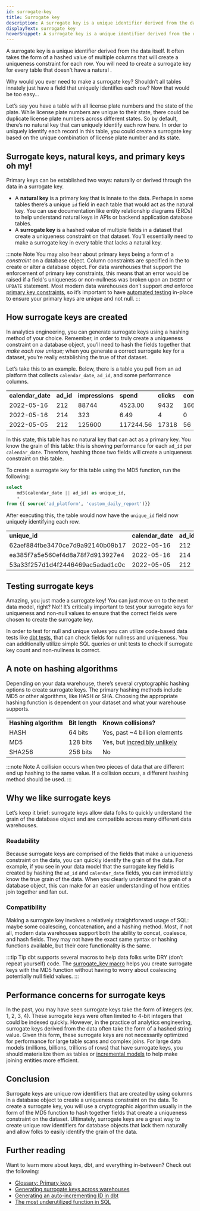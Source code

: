 ```yaml
---
id: surrogate-key
title: Surrogate key
description: A surrogate key is a unique identifier derived from the data itself. It's commonly a hashed value of multiple columns that will create a unique id for each row.
displayText: surrogate key  
hoverSnippet: A surrogate key is a unique identifier derived from the data itself. It often takes the form of a hashed value of multiple columns that will create a uniqueness constraint for each row.
---
```


<head>
  <title>What is a surrogate key in database table? - dbt Labs</title>
</head>

A surrogate key is a unique identifier derived from the data itself. It often takes the form of a hashed value of multiple columns that will create a uniqueness constraint for each row. You will need to create a surrogate key for every table that doesn't have a natural <Term id="primary-key" />. 

Why would you ever need to make a surrogate key? Shouldn’t all tables innately just have a field that uniquely identifies each row? Now that would be too easy…

Let’s say you have a table with all license plate numbers and the state of the plate. While license plate numbers are unique to their state, there could be duplicate license plate numbers across different states. So by default, there’s no natural key that can uniquely identify each row here. In order to uniquely identify each record in this table, you could create a surrogate key based on the unique combination of license plate number and its state.

## Surrogate keys, natural keys, and primary keys oh my!

Primary keys can be established two ways: naturally or derived through the data in a surrogate key.

* A __natural key__ is a primary key that is innate to the data. Perhaps in some tables there’s a unique `id` field in each table that would act as the natural key. You can use documentation like entity relationship diagrams (ERDs) to help understand natural keys in APIs or backend application database tables. 
* A __surrogate key__ is a hashed value of multiple fields in a dataset that create a uniqueness constraint on that dataset. You’ll essentially need to make a surrogate key in every table that lacks a natural key.

:::note Note
You may also hear about primary keys being a form of a _constraint_ on a database object. Column constraints are specified in the <Term id="ddl" /> to create or alter a database object. For <Term id="data-warehouse">data warehouses</Term> that support the enforcement of primary key constraints, this means that an error would be raised if a field's uniqueness or non-nullness was broken upon an `INSERT` or `UPDATE` statement. Most modern data warehouses don’t support _and_ enforce [primary key constraints](https://docs.getdbt.com/terms/primary-key#Data-warehouse-support-for-primary-keys), so it’s important to have [automated testing](https://docs.getdbt.com/blog/primary-key-testing#how-to-test-primary-keys-with-dbt) in-place to ensure your primary keys are unique and not null.
:::

## How surrogate keys are created

In analytics engineering, you can generate surrogate keys using a hashing method of your choice. Remember, in order to truly create a uniqueness constraint on a database object, you’ll need to hash the fields together that _make each row unique_; when you generate a correct surrogate key for a dataset, you’re really establishing the true <Term id="grain" /> of that dataset.

Let’s take this to an example. Below, there is a table you pull from an ad platform that collects `calendar_date`, `ad_id`, and some performance columns.

<table>
  <tr>
   <td><b>calendar_date</b>
   </td>
   <td><b>ad_id</b>
   </td>
   <td><b>impressions</b>
   </td>
   <td><b>spend</b>
   </td>
   <td><b>clicks</b>
   </td>
   <td><b>conversions</b>
   </td>
  </tr>
  <tr>
   <td>2022-05-16
   </td>
   <td>212
   </td>
   <td>88744
   </td>
   <td>4523.00
   </td>
   <td>9432
   </td>
   <td>166
   </td>
  </tr>
  <tr>
   <td>2022-05-16
   </td>
   <td>214
   </td>
   <td>323
   </td>
   <td>6.49
   </td>
   <td>4
   </td>
   <td>0
   </td>
  </tr>
  <tr>
   <td>2022-05-05
   </td>
   <td>212
   </td>
   <td>125600
   </td>
   <td>117244.56
   </td>
   <td>17318
   </td>
   <td>56
   </td>
  </tr>
</table>


In this state, this table has no natural key that can act as a primary key. You know the grain of this table: this is showing performance for each `ad_id` per `calendar_date`. Therefore, hashing those two fields will create a uniqueness constraint on this table.

To create a surrogate key for this table using the MD5 function, run the following:

```sql
select 
	md5(calendar_date || ad_id) as unique_id,
	*
from {{ source('ad_platform', 'custom_daily_report')}}
```

After executing this, the table would now have the `unique_id` field now uniquely identifying each row.

<table>
  <tr>
   <td><b>unique_id</b>
   </td>
   <td><b>calendar_date</b>
   </td>
   <td><b>ad_id</b>
   </td>
   <td><b>impressions</b>
   </td>
   <td><b>spend</b>
   </td>
   <td><b>clicks</b>
   </td>
   <td><b>conversions</b>
   </td>
  </tr>
  <tr>
   <td>62aef884fbe3470ce7d9a92140b09b17
   </td>
   <td>2022-05-16
   </td>
   <td>212
   </td>
   <td>88744
   </td>
   <td>4523.00
   </td>
   <td>9432
   </td>
   <td>166
   </td>
  </tr>
  <tr>
   <td>ea385f7a5e560ef4d8a78f7d913927e4
   </td>
   <td>2022-05-16
   </td>
   <td>214
   </td>
   <td>323
   </td>
   <td>6.49
   </td>
   <td>4
   </td>
   <td>0
   </td>
  </tr>
  <tr>
   <td>53a33f257d1d4f2446469ac5adad1c0c
   </td>
   <td>2022-05-05
   </td>
   <td>212
   </td>
   <td>125600
   </td>
   <td>117244.56
   </td>
   <td>17318
   </td>
   <td>56
   </td>
  </tr>
</table>

## Testing surrogate keys

Amazing, you just made a surrogate key! You can just move on to the next data model, right? No!! It’s  critically important to test your surrogate keys for uniqueness and non-null values to ensure that the correct fields were chosen to create the surrogate key.

In order to test for null and unique values you can utilize code-based data tests like [dbt tests](/docs/build/data-tests), that can check fields for nullness and uniqueness. You can additionally utilize simple SQL queries or unit tests to check if surrogate key count and non-nullness is correct.

## A note on hashing algorithms

Depending on your data warehouse, there’s several cryptographic hashing options to create surrogate keys. The primary hashing methods include MD5 or other algorithms, like HASH or SHA. Choosing the appropriate hashing function is dependent on your dataset and what your warehouse supports.

<table>
  <tr>
   <td><strong>Hashing algorithm</strong>
   </td>
   <td><strong>Bit length</strong>
   </td>
   <td><strong>Known collisions?</strong>
   </td>
  </tr>
  <tr>
   <td>HASH
   </td>
   <td>64 bits
   </td>
   <td>Yes, past ~4 billion elements
   </td>
  </tr>
  <tr>
   <td>MD5
   </td>
   <td>128 bits
   </td>
   <td>Yes, but <a href="https://stackoverflow.com/questions/201705/how-many-random-elements-before-md5-produces-collisions">incredibly unlikely</a>
   </td>
  </tr>
  <tr>
   <td>SHA256
   </td>
   <td>256 bits
   </td>
   <td>No
   </td>
  </tr>
</table>

:::note Note
A collision occurs when two pieces of data that are different end up hashing to the same value. If a collision occurs, a different hashing method should be used.
:::


## Why we like surrogate keys

Let’s keep it brief: surrogate keys allow data folks to quickly understand the grain of the database object and are compatible across many different data warehouses.


### Readability

Because surrogate keys are comprised of the fields that make a uniqueness constraint on the data, you can quickly identify the grain of the data. For example, if you see in your data model that the surrogate key field is created by hashing the `ad_id` and `calendar_date` fields, you can immediately know the true grain of the data. When you clearly understand the grain of a database object, this can make for an easier understanding of how entities join together and fan out.


### Compatibility

Making a surrogate key involves a relatively straightforward usage of SQL: maybe some coalescing, concatenation,  and a hashing method. Most, if not all, modern data warehouses support both the ability to concat, coalesce, and hash fields. They may not have the exact same syntax or hashing functions available, but their core functionality is the same.

:::tip Tip
dbt supports several macros to help data folks write DRY (don’t repeat yourself) code. The [surrogate_key macro](https://github.com/dbt-labs/dbt-utils#surrogate_key-source) helps you create surrogate keys with the MD5 function without having to worry about coalescing potentially null field values.
:::


## Performance concerns for surrogate keys

In the past, you may have seen surrogate keys take the form of <Term id="monotonically-increasing"/> integers (ex. 1, 2, 3, 4). These surrogate keys were often limited to 4-bit integers that could be indexed quickly. However, in the practice of analytics engineering, surrogate keys derived from the data often take the form of a hashed string value. Given this form, these surrogate keys are not necessarily optimized for performance for large table scans and complex joins. For large data models (millions, billions, trillions of rows) that have surrogate keys, you should materialize them as tables or [incremental models](https://docs.getdbt.com/docs/build/incremental-models) to help make joining entities more efficient.

## Conclusion

Surrogate keys are unique row identifiers that are created by using columns in a database object to create a uniqueness constraint on the data. To create a surrogate key, you will use a cryptographic algorithm usually in the form of the MD5 function to hash together fields that create a uniqueness constraint on the dataset. Ultimately, surrogate keys are a great way to create unique row identifiers for database objects that lack them naturally and allow folks to easily identify the grain of the data.

## Further reading

Want to learn more about keys, dbt, and everything in-between? Check out the following:

* [Glossary: Primary keys](https://docs.getdbt.com/terms/primary-key)
* [Generating surrogate keys across warehouses](https://docs.getdbt.com/blog/sql-surrogate-keys)
* [Generating an auto-incrementing ID in dbt](https://discourse.getdbt.com/t/generating-an-auto-incrementing-id-in-dbt/579/2)
* [The most underutilized function in SQL](https://www.getdbt.com/blog/the-most-underutilized-function-in-sql/)